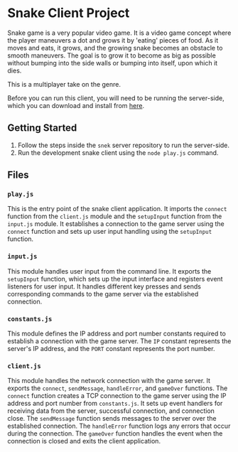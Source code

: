 # Snake Client Project

Snake game is a very popular video game. It is a video game concept where the player maneuvers a dot and grows it by 'eating' pieces of food. As it moves and eats, it grows, and the growing snake becomes an obstacle to smooth maneuvers. The goal is to grow it to become as big as possible without bumping into the side walls or bumping into itself, upon which it dies.

This is a multiplayer take on the genre.

Before you can run this client, you will need to be running the server-side, which you can download and install from [here](https://github.com/lighthouse-labs/snek-multiplayer).

## Getting Started

1. Follow the steps inside the `snek` server repository to run the server-side.
2. Run the development snake client using the `node play.js` command.

## Files

### `play.js`

This is the entry point of the snake client application. It imports the `connect` function from the `client.js` module and the `setupInput` function from the `input.js` module. It establishes a connection to the game server using the `connect` function and sets up user input handling using the `setupInput` function.

### `input.js`

This module handles user input from the command line. It exports the `setupInput` function, which sets up the input interface and registers event listeners for user input. It handles different key presses and sends corresponding commands to the game server via the established connection.

### `constants.js`

This module defines the IP address and port number constants required to establish a connection with the game server. The `IP` constant represents the server's IP address, and the `PORT` constant represents the port number.

### `client.js`

This module handles the network connection with the game server. It exports the `connect`, `sendMessage`, `handleError`, and `gameOver` functions. The `connect` function creates a TCP connection to the game server using the IP address and port number from `constants.js`. It sets up event handlers for receiving data from the server, successful connection, and connection close. The `sendMessage` function sends messages to the server over the established connection. The `handleError` function logs any errors that occur during the connection. The `gameOver` function handles the event when the connection is closed and exits the client application.

